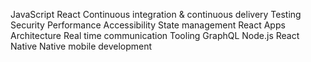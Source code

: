JavaScript
React
Continuous integration & continuous delivery
Testing
Security
Performance
Accessibility
State management
React Apps Architecture
Real time communication
Tooling
GraphQL
Node.js
React Native
Native mobile development
